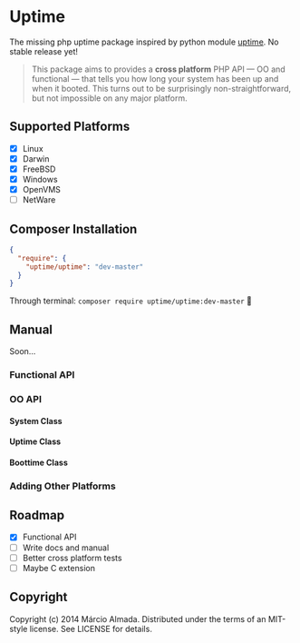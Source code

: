 Uptime
==================

The missing php uptime package inspired by
python module [uptime](https://pythonhosted.org/uptime/#module-uptime). No stable release yet!

> This package aims to provides a **cross platform** PHP API — OO and functional — that tells you
> how long your system has been up and when it booted. This turns out to be surprisingly
> non-straightforward, but not impossible on any major platform.

## Supported Platforms

- [x] Linux
- [x] Darwin
- [x] FreeBSD
- [x] Windows
- [x] OpenVMS
- [ ] NetWare

## Composer Installation

```json
{
  "require": {
    "uptime/uptime": "dev-master"
  }
}
```

Through terminal: `composer require uptime/uptime:dev-master` :8ball:

## Manual

Soon...

### Functional API
### OO API
#### System Class
#### Uptime Class
#### Boottime Class
### Adding Other Platforms

## Roadmap

- [x] Functional API
- [ ] Write docs and manual
- [ ] Better cross platform tests
- [ ] Maybe C extension

## Copyright

Copyright (c) 2014 Márcio Almada. Distributed under the terms of an MIT-style license.
See LICENSE for details.